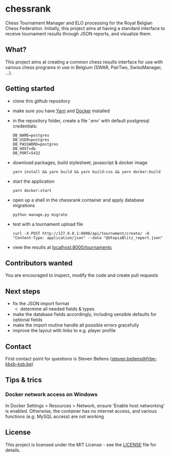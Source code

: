 # chessrank
Chess Tournament Manager and ELO processing for the Royal Belgian Chess Federation. Initially, this project aims at having a standard interface to receive tournament results through JSON reports, and visualize them.

## What?
This project aims at creating a common chess results interface for use with various chess programs in use in Belgium (SWAR, PairTwo, SwissManager, ...).

## Getting started
- clone this github repository
- make sure you have [Yarn](https://classic.yarnpkg.com/en/) and [Docker](https://www.docker.com/) installed
- in the repository folder, create a file '.env' with default postgresql credentials:

  ```
  DB_NAME=postgres
  DB_USER=postgres
  DB_PASSWORD=postgres
  DB_HOST=db
  DB_PORT=5432
  ```
- download packages, build stylesheet, javascript & docker image

  `yarn install && yarn build && yarn build:css && yarn docker:build`

- start the application

  `yarn docker:start`
- open up a shell in the chessrank container and apply database migrations

  `python manage.py migrate`
- test with a tournament upload file

  ```
  curl -X POST http://127.0.0.1:8000/api/tournament/create/ -H "Content-Type: application/json" --data "@UtopiaBlitz_report.json"
  ```
- view the results at [localhost:8000/tournaments](http://localhost:8000/tournaments)

## Contributors wanted
You are encouraged to inspect, modify the code and create pull requests

## Next steps
- fix the JSON import format
  - determine all needed fields & types
- make the database fields accordingly, including sensible defaults for optional fields
- make the import routine handle all possible errors gracefully
- improve the layout with links to e.g. player profile

## Contact
First contact point for questions is Steven Bellens (steven.bellens@frbe-kbsb-ksb.be)

## Tips & trics
### Docker network access on Windows
In Docker Settings > Resources > Network, ensure 'Enable host networking' is enabled. Otherwise, the container has no internet access, and various functions (e.g. MySQL access) are not working

## License
This project is licensed under the MIT License - see the [LICENSE](LICENSE) file for details.
